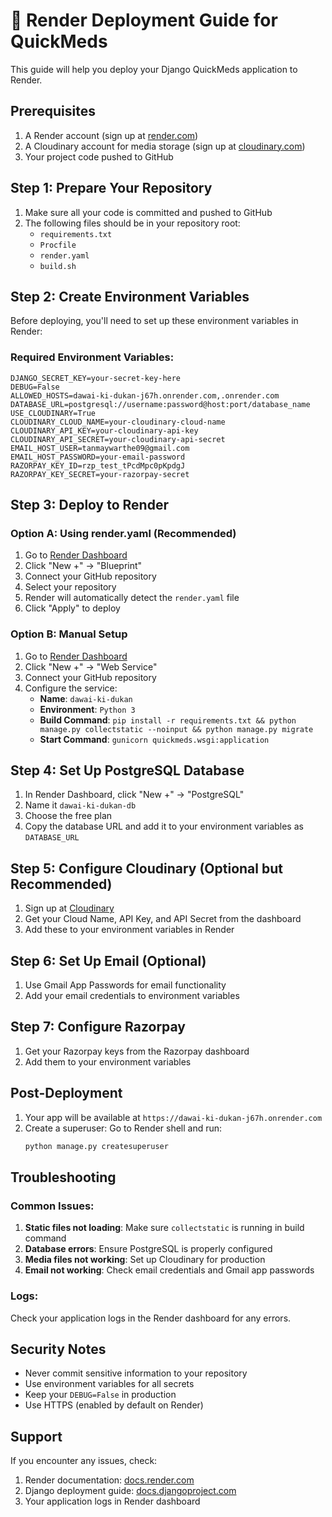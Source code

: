 # 🚀 Render Deployment Guide for QuickMeds

This guide will help you deploy your Django QuickMeds application to Render.

## Prerequisites

1. A Render account (sign up at [render.com](https://render.com))
2. A Cloudinary account for media storage (sign up at [cloudinary.com](https://cloudinary.com))
3. Your project code pushed to GitHub

## Step 1: Prepare Your Repository

1. Make sure all your code is committed and pushed to GitHub
2. The following files should be in your repository root:
   - `requirements.txt`
   - `Procfile`
   - `render.yaml`
   - `build.sh`

## Step 2: Create Environment Variables

Before deploying, you'll need to set up these environment variables in Render:

### Required Environment Variables:

```
DJANGO_SECRET_KEY=your-secret-key-here
DEBUG=False
ALLOWED_HOSTS=dawai-ki-dukan-j67h.onrender.com,.onrender.com
DATABASE_URL=postgresql://username:password@host:port/database_name
USE_CLOUDINARY=True
CLOUDINARY_CLOUD_NAME=your-cloudinary-cloud-name
CLOUDINARY_API_KEY=your-cloudinary-api-key
CLOUDINARY_API_SECRET=your-cloudinary-api-secret
EMAIL_HOST_USER=tanmaywarthe09@gmail.com
EMAIL_HOST_PASSWORD=your-email-password
RAZORPAY_KEY_ID=rzp_test_tPcdMpc0pKpdgJ
RAZORPAY_KEY_SECRET=your-razorpay-secret
```

## Step 3: Deploy to Render

### Option A: Using render.yaml (Recommended)

1. Go to [Render Dashboard](https://dashboard.render.com)
2. Click "New +" → "Blueprint"
3. Connect your GitHub repository
4. Select your repository
5. Render will automatically detect the `render.yaml` file
6. Click "Apply" to deploy

### Option B: Manual Setup

1. Go to [Render Dashboard](https://dashboard.render.com)
2. Click "New +" → "Web Service"
3. Connect your GitHub repository
4. Configure the service:
   - **Name**: `dawai-ki-dukan`
   - **Environment**: `Python 3`
   - **Build Command**: `pip install -r requirements.txt && python manage.py collectstatic --noinput && python manage.py migrate`
   - **Start Command**: `gunicorn quickmeds.wsgi:application`

## Step 4: Set Up PostgreSQL Database

1. In Render Dashboard, click "New +" → "PostgreSQL"
2. Name it `dawai-ki-dukan-db`
3. Choose the free plan
4. Copy the database URL and add it to your environment variables as `DATABASE_URL`

## Step 5: Configure Cloudinary (Optional but Recommended)

1. Sign up at [Cloudinary](https://cloudinary.com)
2. Get your Cloud Name, API Key, and API Secret from the dashboard
3. Add these to your environment variables in Render

## Step 6: Set Up Email (Optional)

1. Use Gmail App Passwords for email functionality
2. Add your email credentials to environment variables

## Step 7: Configure Razorpay

1. Get your Razorpay keys from the Razorpay dashboard
2. Add them to your environment variables

## Post-Deployment

1. Your app will be available at `https://dawai-ki-dukan-j67h.onrender.com`
2. Create a superuser: Go to Render shell and run:
   ```bash
   python manage.py createsuperuser
   ```

## Troubleshooting

### Common Issues:

1. **Static files not loading**: Make sure `collectstatic` is running in build command
2. **Database errors**: Ensure PostgreSQL is properly configured
3. **Media files not working**: Set up Cloudinary for production
4. **Email not working**: Check email credentials and Gmail app passwords

### Logs:

Check your application logs in the Render dashboard for any errors.

## Security Notes

- Never commit sensitive information to your repository
- Use environment variables for all secrets
- Keep your `DEBUG=False` in production
- Use HTTPS (enabled by default on Render)

## Support

If you encounter any issues, check:
1. Render documentation: [docs.render.com](https://docs.render.com)
2. Django deployment guide: [docs.djangoproject.com](https://docs.djangoproject.com/en/stable/howto/deployment/)
3. Your application logs in Render dashboard
